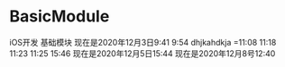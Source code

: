 # BasicModule
iOS开发 基础模块
现在是2020年12月3日9:41
9:54
dhjkahdkja
=11:08
11:18
11:23
11:25
15:46
现在是2020年12月5日15:44
现在是2020年12月8号12:40
